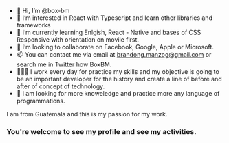- 👋 Hi, I’m @box-bm
- 👀 I’m interested in React with Typescript and learn other libraries and frameworks
- 🌱 I’m currently learning Enlgish, React - Native and bases of CSS Responsive with orientation on movile first.
- 💞️ I’m looking to collaborate on Facebook, Google, Apple or Microsoft.
- 📫 You can contact me via email at brandong.manzog@gmail.com or search me in Twitter how BoxBM.
- 👨🏻‍💻 I work every day for practice my skills and my objective is going to be an important developer for the history and create a line of before and after of concept of technology.
- 📖 I am looking for more knoweledge and practice more any language of programmations.

I am from Guatemala and this is my passion for my work.

### You're welcome to see my profile and see my activities.
